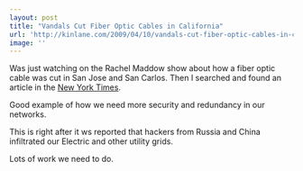 ```yaml
---
layout: post
title: "Vandals Cut Fiber Optic Cables in California"
url: 'http://kinlane.com/2009/04/10/vandals-cut-fiber-optic-cables-in-california/'
image: ''
---
```


Was just watching on the Rachel Maddow show about how a fiber optic cable was cut in San Jose and San Carlos. Then I searched and found an article in the [New York Times][1].

Good example of how we need more security and redundancy in our networks.

This is right after it ws reported that hackers from Russia and China infiltrated our Electric and other utility grids.

Lots of work we need to do.

   [1]: http://www.nytimes.com/2009/04/10/us/10brfs-VANDALSCUTPH_BRF.html?ref=us
